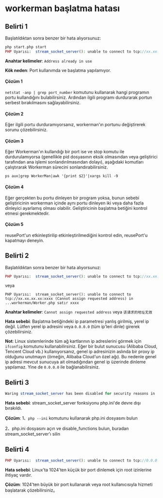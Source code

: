 # workerman başlatma hatası

## Belirti 1
Başlatıldıktan sonra benzer bir hata alıyorsunuz:
```php
php start.php start
PHP Uyarısı:  stream_socket_server(): unable to connect to tcp://xx.xx.xx.xx:xxxx (Address already in use) in ...workerman/Worker.php satır xxxx

```
**Anahtar kelimeler**: ```Address already in use```

**Kök neden**: Port kullanımda ve başlatma yapılamıyor.

#### Çözüm 1


```netstat -anp | grep port_number``` komutunu kullanarak hangi programın portu kullandığını bulabilirsiniz.
Ardından ilgili programı durdurarak portun serbest bırakılmasını sağlayabilirsiniz.

#### Çözüm 2
Eğer ilgili portu durduramıyorsanız, workerman'ın portunu değiştirerek sorunu çözebilirsiniz.

#### Çözüm 3
Eğer Workerman'ın kullandığı bir port ise ve stop komutu ile durdurulamıyorsa (genellikle pid dosyasının eksik olmasından veya geliştirici tarafından ana işlemi sonlandırılmasından dolayı), aşağıdaki komutları çalıştırarak Workerman sürecini sonlandırabilirsiniz.

```killall php
ps aux|grep WorkerMan|awk '{print $2}'|xargs kill -9
```

#### Çözüm 4
Eğer gerçekten bu portu dinleyen bir program yoksa, bunun sebebi geliştiricinin workerman içinde aynı portu dinleyen iki veya daha fazla dinleyici ayarlamış olması olabilir. Geliştiricinin başlatma betiğini kontrol etmesi gerekmektedir.

#### Çözüm 5
reusePort'un etkinleştirilip etkinleştirilmediğini kontrol edin, reusePort'u kapatmayı deneyin.


## Belirti 2
Başlatıldıktan sonra benzer bir hata alıyorsunuz:
```php
PHP Uyarısı:  stream_socket_server(): unable to connect to tcp://xx.xx.xx.xx:xxx (Cannot assign requested address) in ...workerman/Worker.php satır xxxx
```
veya
```
PHP Uyarısı:  stream_socket_server(): unable to connect to tcp://xx.xx.xx.xx:xxxx (Cannot assign requested address) in ...workerman/Worker.php satır xxxx
```
**Anahtar kelimeler**: `Cannot assign requested address` veya `该请求的地址无效`

**Hata sebebi**: Başlatma betiğindeki ip parametresi yanlış girilmiş, yerel ip değil. Lütfen yerel ip adresini veya ```0.0.0.0``` (tüm ip'leri dinle) girerek çözebilirsiniz.

**Not**: Linux sistemlerinde tüm ağ kartlarının ip adreslerini görmek için ```ifconfig``` komutunu kullanabilirsiniz.
Eğer bir bulut sunucusu (Alibaba Cloud, Tencent Cloud vb.) kullanıyorsanız, genel ip adresinizin aslında bir proxy ip olduğunu unutmayın (örneğin, Alibaba Cloud'un özel ağı). Bu nedenle genel ip adresi mevcut sunucuya ait olmadığından genel ip üzerinde dinleme yapılamaz. Yine de ```0.0.0.0``` ile bağlanabilirsiniz.

## Belirti 3
```php
Waring stream_socket_server has been disabled for security reasons in ...
```
**Hata sebebi**: stream_socket_server fonksiyonu php.ini'de devre dışı bırakıldı.

**Çözüm**: 
1、```php --ini``` komutunu kullanarak php.ini dosyasını bulun

2、php.ini dosyasını açın ve disable_functions bulun, buradan stream_socket_server'ı silin

## Belirti 4
```php
PHP Uyarısı:  stream_socket_server(): unable to connect to tcp://0.0.0.0:xxx (Permission denied)
```
**Hata sebebi**: Linux'ta 1024'ten küçük bir port dinlemek için root izinlerine ihtiyaç vardır.

**Çözüm**: 1024'ten büyük bir port kullanarak veya root kullanıcısıyla hizmeti başlatarak çözebilirsiniz。
